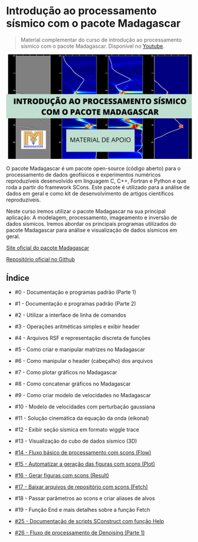 # Introdução ao processamento sísmico com o pacote Madagascar

> Material complementar do curso de introdução ao processamento sísmico com o pacote Madagascar. Disponível no [Youtube](https://www.youtube.com/watch?v=m08qFF0Kv_E&list=PLLCFxfe9wkl9k6CDPEEC3ngxuMCHPrc_Z&index=4).

<img src="https://github.com/Geofisicando/Madagascar/blob/main/intro_madagascar.png" width=1000>

O pacote Madagascar é um pacote open-source (código aberto) para o processamento de dados geofísicos e experimentos numéricos reproduzíveis desenvolvido em linguagem C,
C++, Fortran e Python e que roda a partir do framework SCons.
Este pacote é utilizado para a análise de dados em geral e como kit de desenvolvimento de artigos científicos reproduzíveis.

Neste curso iremos utilizar o pacote Madagascar na sua principal aplicação: A modelagem, processamento, imageamento e inversão de dados sísmicos.
Iremos abordar os principais programas utilizados do pacote Madagascar para análise e visualização de dados sísmicos em geral.

[Site oficial do pacote Madagascar](https://ahay.org/wiki/Main_Page)

[Repositório oficial no Github](https://github.com/ahay/src)

## Índice

- #0 - Documentação e programas padrão (Parte 1)
- #1 - Documentação e programas padrão (Parte 2)
- #2 - Utilizar a interface de linha de comandos
- #3 - Operações aritméticas simples e exibir header
- #4 - Arquivos RSF e representação discreta de funções
- #5 - Como criar e manipular matrizes no Madagascar
- #6 - Como manipular o header (cabeçalho) dos arquivos
- #7 - Como plotar gráficos no Madagascar
- #8 - Como concatenar gráficos no Madagascar
- #9 - Como criar modelo de velocidades no Madagascar
- #10 - Modelo de velocidades com perturbação gaussiana
- #11 - Solução cinemática da equação da onda (eikonal)
- #12 - Exibir seção sísmica em formato wiggle trace
- #13 - Visualização do cubo de dados sísmico (3D)
- [#14 - Fluxo básico de processamento com scons (Flow)](https://github.com/Geofisicando/Madagascar/tree/main/exemplos/Flow#aula-14---fluxo-b%C3%A1sico-de-processamento-com-scons-flow)
- [#15 - Automatizar a geração das figuras com scons (Plot)](https://github.com/Geofisicando/Madagascar/tree/main/exemplos/Plot#aula-15---automatizar-a-gera%C3%A7%C3%A3o-das-figuras-com-scons-plot)
- [#16 - Gerar figuras com scons (Result)](https://github.com/Geofisicando/Madagascar/tree/main/exemplos/Result#aula-16---gerar-figuras-com-scons-result)
- [#17 - Baixar arquivos de repositório com scons (Fetch)](https://github.com/Geofisicando/Madagascar/tree/main/exemplos/Fetch#aula-17---baixar-arquivos-de-reposit%C3%B3rio-com-scons-fetch)
- #18 - Passar parâmetros ao scons e criar aliases de alvos
- #19 - Função End e mais detalhes sobre a função Fetch

- [#25 - Documentação de scripts SConstruct com função Help](https://github.com/Geofisicando/Madagascar/tree/main/exemplos/Help#aula-25---documenta%C3%A7%C3%A3o-de-scripts-sconstruct-com-fun%C3%A7%C3%A3o-help)
- [#26 - Fluxo de processamento de Denoising (Parte 1)](https://github.com/Geofisicando/Madagascar/tree/main/exemplos/processing/denoising#aula-26---fluxo-de-processamento-de-denoising-parte-1)
